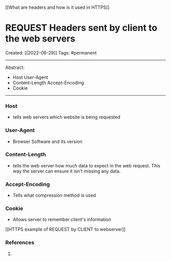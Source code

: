 [[What are headers and how is it used in HTTPS]]

# REQUEST Headers sent by client to the web servers
Created:  [[2022-06-29]]
Tags: #permanent 

---
Abstract:
- Host                        User-Agent
- Content-Length     Accept-Encoding
- Cookie
---
### Host
- tells web servers which website is being requested


### User-Agent
- Browser Software and its version


### Content-Length
- tells the web server how much data to expect in the web request. This way the server can ensure it isn't missing any data.


### Accept-Encoding
- Tells what compression method is used


### Cookie
- Allows server to remember client's information


[[HTTPS example of REQUEST by CLIENT to webserver]]














### References
1. 